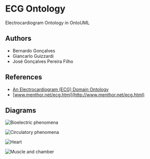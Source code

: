 # ECG Ontology

Electrocardiogram Ontology in OntoUML

## Authors

- Bernardo Gonçalves
- Giancarlo Guizzardi
- José Gonçalves Pereira Filho

## References 

- [An Electrocardiogram (ECG) Domain Ontology](http://www.inf.ufes.br/~gguizzardi/ECG.pdf)
- [www.menthor.net/ecg.html](http://www.menthor.net/ecg.html)

## Diagrams

![Bioelectric phenomena](https://raw.github.com/OntoUML/ECG_Ontology/master/diagrams/bioelectric_phenomena.png)

![Circulatory phenomena](https://raw.github.com/OntoUML/ECG_Ontology/master/diagrams/circulatory_phenomena.png)

![Heart](https://raw.github.com/OntoUML/ECG_Ontology/master/diagrams/heart.png)

![Muscle and chamber](https://raw.github.com/OntoUML/ECG_Ontology/master/diagrams/muscle_and_chamber.png)
